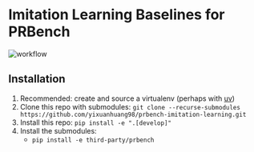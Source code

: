 # Imitation Learning Baselines for PRBench

![workflow](https://github.com/yixuanhuang98/prbench-imitation-learning/actions/workflows/ci.yml/badge.svg)

## Installation

1. Recommended: create and source a virtualenv (perhaps with [uv](https://github.com/astral-sh/uv))
2. Clone this repo with submodules: `git clone --recurse-submodules https://github.com/yixuanhuang98/prbench-imitation-learning.git` 
3. Install this repo: `pip install -e ".[develop]"`
4. Install the submodules:
    - `pip install -e third-party/prbench`